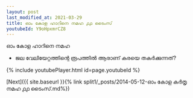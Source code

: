 ```yaml
---
layout: post
last_modified_at: 2021-03-29
title: ഓം കോള ഹാറിനെ നമഹ ൧൧ ടൈംസ്
youtubeId: Y9oHpxmrCZ8
---
```

 
 
 ഓം കോള ഹാറിനെ നമഹ 
 
 -  ജല വേലിയേറ്റത്തിന്റെ രൂപത്തിൽ ആരാണ് കരയെ തകർക്കുന്നത്? 
 
  
 
  
 
 
 
 
 
 


{% include youtubePlayer.html id=page.youtubeId %}
 
[Next]({{ site.baseurl }}{% link  split1/_posts/2014-05-12-ഓം കോള കർതൃ നമഹ ൧൧ ടൈംസ്.md%})
 
